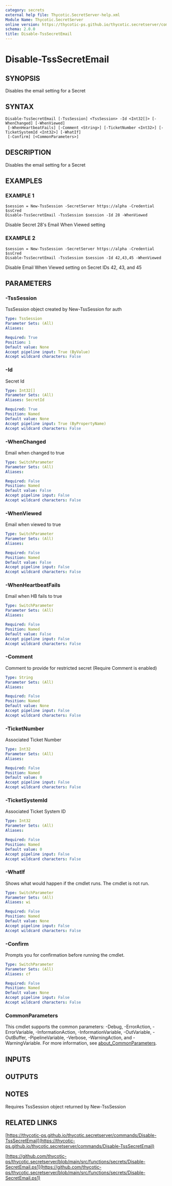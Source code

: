 ```yaml
---
category: secrets
external help file: Thycotic.SecretServer-help.xml
Module Name: Thycotic.SecretServer
online version: https://thycotic-ps.github.io/thycotic.secretserver/commands/Disable-TssSecretEmail
schema: 2.0.0
title: Disable-TssSecretEmail
---
```


# Disable-TssSecretEmail

## SYNOPSIS
Disables the email setting for a Secret

## SYNTAX

```
Disable-TssSecretEmail [-TssSession] <TssSession> -Id <Int32[]> [-WhenChanged] [-WhenViewed]
 [-WhenHeartbeatFails] [-Comment <String>] [-TicketNumber <Int32>] [-TicketSystemId <Int32>] [-WhatIf]
 [-Confirm] [<CommonParameters>]
```

## DESCRIPTION
Disables the email setting for a Secret

## EXAMPLES

### EXAMPLE 1
```
$session = New-TssSession -SecretServer https://alpha -Credential $ssCred
Disable-TssSecretEmail -TssSession $session -Id 28 -WhenViewed
```

Disable Secret 28's Email When Viewed setting

### EXAMPLE 2
```
$session = New-TssSession -SecretServer https://alpha -Credential $ssCred
Disable-TssSecretEmail -TssSession $session -Id 42,43,45 -WhenViewed
```

Disable Email When Viewed setting on Secret IDs 42, 43, and 45

## PARAMETERS

### -TssSession
TssSession object created by New-TssSession for auth

```yaml
Type: TssSession
Parameter Sets: (All)
Aliases:

Required: True
Position: 1
Default value: None
Accept pipeline input: True (ByValue)
Accept wildcard characters: False
```

### -Id
Secret Id

```yaml
Type: Int32[]
Parameter Sets: (All)
Aliases: SecretId

Required: True
Position: Named
Default value: None
Accept pipeline input: True (ByPropertyName)
Accept wildcard characters: False
```

### -WhenChanged
Email when changed to true

```yaml
Type: SwitchParameter
Parameter Sets: (All)
Aliases:

Required: False
Position: Named
Default value: False
Accept pipeline input: False
Accept wildcard characters: False
```

### -WhenViewed
Email when viewed to true

```yaml
Type: SwitchParameter
Parameter Sets: (All)
Aliases:

Required: False
Position: Named
Default value: False
Accept pipeline input: False
Accept wildcard characters: False
```

### -WhenHeartbeatFails
Email when HB fails to true

```yaml
Type: SwitchParameter
Parameter Sets: (All)
Aliases:

Required: False
Position: Named
Default value: False
Accept pipeline input: False
Accept wildcard characters: False
```

### -Comment
Comment to provide for restricted secret (Require Comment is enabled)

```yaml
Type: String
Parameter Sets: (All)
Aliases:

Required: False
Position: Named
Default value: None
Accept pipeline input: False
Accept wildcard characters: False
```

### -TicketNumber
Associated Ticket Number

```yaml
Type: Int32
Parameter Sets: (All)
Aliases:

Required: False
Position: Named
Default value: 0
Accept pipeline input: False
Accept wildcard characters: False
```

### -TicketSystemId
Associated Ticket System ID

```yaml
Type: Int32
Parameter Sets: (All)
Aliases:

Required: False
Position: Named
Default value: 0
Accept pipeline input: False
Accept wildcard characters: False
```

### -WhatIf
Shows what would happen if the cmdlet runs.
The cmdlet is not run.

```yaml
Type: SwitchParameter
Parameter Sets: (All)
Aliases: wi

Required: False
Position: Named
Default value: None
Accept pipeline input: False
Accept wildcard characters: False
```

### -Confirm
Prompts you for confirmation before running the cmdlet.

```yaml
Type: SwitchParameter
Parameter Sets: (All)
Aliases: cf

Required: False
Position: Named
Default value: None
Accept pipeline input: False
Accept wildcard characters: False
```

### CommonParameters
This cmdlet supports the common parameters: -Debug, -ErrorAction, -ErrorVariable, -InformationAction, -InformationVariable, -OutVariable, -OutBuffer, -PipelineVariable, -Verbose, -WarningAction, and -WarningVariable. For more information, see [about_CommonParameters](http://go.microsoft.com/fwlink/?LinkID=113216).

## INPUTS

## OUTPUTS

## NOTES
Requires TssSession object returned by New-TssSession

## RELATED LINKS

[https://thycotic-ps.github.io/thycotic.secretserver/commands/Disable-TssSecretEmail](https://thycotic-ps.github.io/thycotic.secretserver/commands/Disable-TssSecretEmail)

[https://github.com/thycotic-ps/thycotic.secretserver/blob/main/src/functions/secrets/Disable-SecretEmail.ps1](https://github.com/thycotic-ps/thycotic.secretserver/blob/main/src/functions/secrets/Disable-SecretEmail.ps1)

